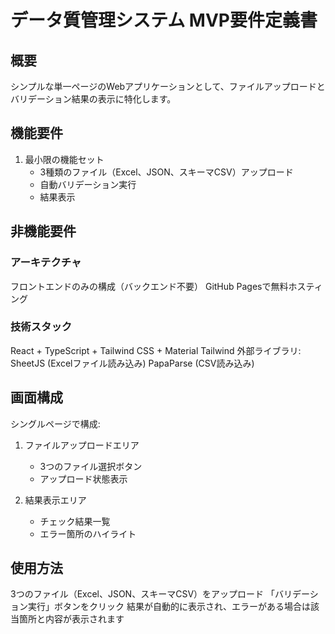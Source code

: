 # データ質管理システム MVP要件定義書
## 概要
シンプルな単一ページのWebアプリケーションとして、ファイルアップロードとバリデーション結果の表示に特化します。
## 機能要件
1. 最小限の機能セット
   - 3種類のファイル（Excel、JSON、スキーマCSV）アップロード
   - 自動バリデーション実行
   - 結果表示

## 非機能要件
### アーキテクチャ
フロントエンドのみの構成（バックエンド不要）
GitHub Pagesで無料ホスティング

### 技術スタック
React + TypeScript + Tailwind CSS + Material Tailwind
外部ライブラリ:
SheetJS (Excelファイル読み込み)
PapaParse (CSV読み込み)

## 画面構成
シングルページで構成:
1. ファイルアップロードエリア
   - 3つのファイル選択ボタン
   - アップロード状態表示

2. 結果表示エリア
   - チェック結果一覧
   - エラー箇所のハイライト

## 使用方法
3つのファイル（Excel、JSON、スキーマCSV）をアップロード
「バリデーション実行」ボタンをクリック
結果が自動的に表示され、エラーがある場合は該当箇所と内容が表示されます